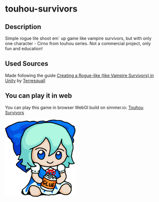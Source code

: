 # touhou-survivors
## Description
Simple rogue lite shoot em` up game like vampire survivors, but with only one character - Cirno from touhou series. Not a commercial project, only fun and education!
## Used Sources
Made following the guide [Creating a Rogue-like (like Vampire Survivors) in Unity](https://www.youtube.com/playlist?list=PLgXA5L5ma2Bveih0btJV58REE2mzfQLOQ) by [Terresquall](https://www.youtube.com/@terresquall)
## You can play it in web
You can play this game in browser WebGl build on simmer.io: [Touhou Survivors](https://simmer.io/@near1103/touhou-survivors)

<img src = "https://github.com/near1103/touhou-survivors/blob/main/img/glue.gif" width = "232" height = "256" />
